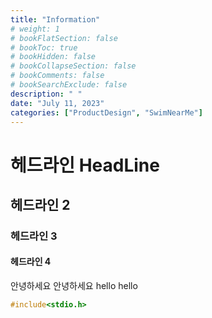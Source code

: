 ```yaml
---
title: "Information"
# weight: 1
# bookFlatSection: false
# bookToc: true
# bookHidden: false
# bookCollapseSection: false
# bookComments: false
# bookSearchExclude: false
description: " "
date: "July 11, 2023"
categories: ["ProductDesign", "SwimNearMe"]
---
```


# 헤드라인 HeadLine
## 헤드라인 2
### 헤드라인 3
#### 헤드라인 4

안녕하세요 안녕하세요
hello hello

```C
#include<stdio.h>
```